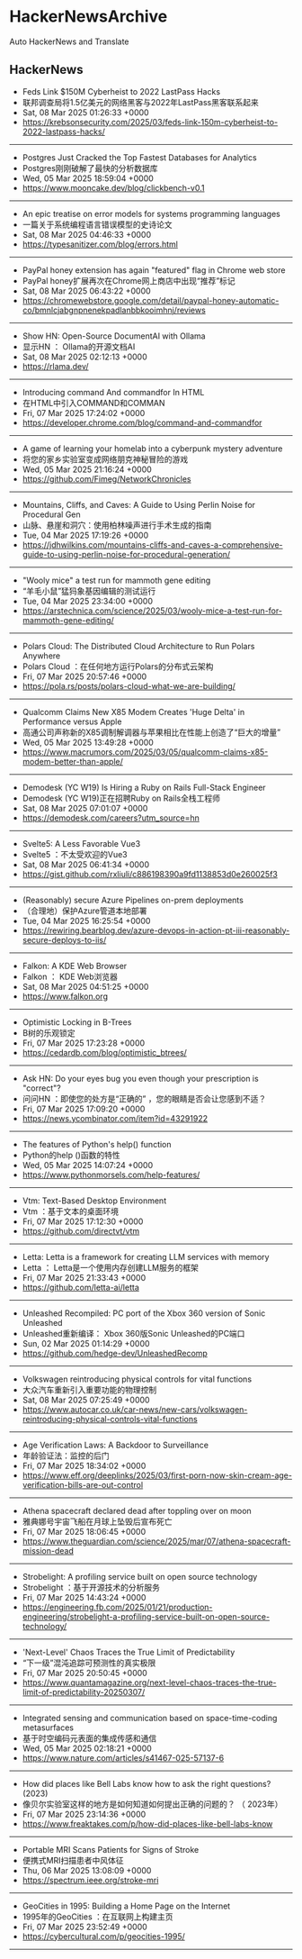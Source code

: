 # HackerNewsArchive
Auto HackerNews and Translate

## HackerNews
* Feds Link $150M Cyberheist to 2022 LastPass Hacks
* 联邦调查局将1.5亿美元的网络黑客与2022年LastPass黑客联系起来
* Sat, 08 Mar 2025 01:26:33 +0000
* https://krebsonsecurity.com/2025/03/feds-link-150m-cyberheist-to-2022-lastpass-hacks/
----
* Postgres Just Cracked the Top Fastest Databases for Analytics
* Postgres刚刚破解了最快的分析数据库
* Wed, 05 Mar 2025 18:59:04 +0000
* https://www.mooncake.dev/blog/clickbench-v0.1
----
* An epic treatise on error models for systems programming languages
* 一篇关于系统编程语言错误模型的史诗论文
* Sat, 08 Mar 2025 04:46:33 +0000
* https://typesanitizer.com/blog/errors.html
----
* PayPal honey extension has again "featured" flag in Chrome web store
* PayPal honey扩展再次在Chrome网上商店中出现“推荐”标记
* Sat, 08 Mar 2025 06:43:22 +0000
* https://chromewebstore.google.com/detail/paypal-honey-automatic-co/bmnlcjabgnpnenekpadlanbbkooimhnj/reviews
----
* Show HN: Open-Source DocumentAI with Ollama
* 显示HN ： Ollama的开源文档AI
* Sat, 08 Mar 2025 02:12:13 +0000
* https://rlama.dev/
----
* Introducing command And commandfor In HTML
* 在HTML中引入COMMAND和COMMAN
* Fri, 07 Mar 2025 17:24:02 +0000
* https://developer.chrome.com/blog/command-and-commandfor
----
* A game of learning your homelab into a cyberpunk mystery adventure
* 将您的家乡实验室变成网络朋克神秘冒险的游戏
* Wed, 05 Mar 2025 21:16:24 +0000
* https://github.com/Fimeg/NetworkChronicles
----
* Mountains, Cliffs, and Caves: A Guide to Using Perlin Noise for Procedural Gen
* 山脉、悬崖和洞穴：使用柏林噪声进行手术生成的指南
* Tue, 04 Mar 2025 17:19:26 +0000
* https://jdhwilkins.com/mountains-cliffs-and-caves-a-comprehensive-guide-to-using-perlin-noise-for-procedural-generation/
----
* "Wooly mice" a test run for mammoth gene editing
* “羊毛小鼠”猛犸象基因编辑的测试运行
* Tue, 04 Mar 2025 23:34:00 +0000
* https://arstechnica.com/science/2025/03/wooly-mice-a-test-run-for-mammoth-gene-editing/
----
* Polars Cloud: The Distributed Cloud Architecture to Run Polars Anywhere
* Polars Cloud ：在任何地方运行Polars的分布式云架构
* Fri, 07 Mar 2025 20:57:46 +0000
* https://pola.rs/posts/polars-cloud-what-we-are-building/
----
* Qualcomm Claims New X85 Modem Creates 'Huge Delta' in Performance versus Apple
* 高通公司声称新的X85调制解调器与苹果相比在性能上创造了“巨大的增量”
* Wed, 05 Mar 2025 13:49:28 +0000
* https://www.macrumors.com/2025/03/05/qualcomm-claims-x85-modem-better-than-apple/
----
* Demodesk (YC W19) Is Hiring a Ruby on Rails Full-Stack Engineer
* Demodesk (YC W19)正在招聘Ruby on Rails全栈工程师
* Sat, 08 Mar 2025 07:01:07 +0000
* https://demodesk.com/careers?utm_source=hn
----
* Svelte5: A Less Favorable Vue3
* Svelte5 ：不太受欢迎的Vue3
* Sat, 08 Mar 2025 06:41:34 +0000
* https://gist.github.com/rxliuli/c886198390a9fd1138853d0e260025f3
----
* (Reasonably) secure Azure Pipelines on-prem deployments
* （合理地）保护Azure管道本地部署
* Tue, 04 Mar 2025 16:25:54 +0000
* https://rewiring.bearblog.dev/azure-devops-in-action-pt-iii-reasonably-secure-deploys-to-iis/
----
* Falkon: A KDE Web Browser
* Falkon ： KDE Web浏览器
* Sat, 08 Mar 2025 04:51:25 +0000
* https://www.falkon.org
----
* Optimistic Locking in B-Trees
* B树的乐观锁定
* Fri, 07 Mar 2025 17:23:28 +0000
* https://cedardb.com/blog/optimistic_btrees/
----
* Ask HN: Do your eyes bug you even though your prescription is "correct"?
* 问问HN ：即使您的处方是“正确的” ，您的眼睛是否会让您感到不适？
* Fri, 07 Mar 2025 17:09:20 +0000
* https://news.ycombinator.com/item?id=43291922
----
* The features of Python's help() function
* Python的help ()函数的特性
* Wed, 05 Mar 2025 14:07:24 +0000
* https://www.pythonmorsels.com/help-features/
----
* Vtm: Text-Based Desktop Environment
* Vtm ：基于文本的桌面环境
* Fri, 07 Mar 2025 17:12:30 +0000
* https://github.com/directvt/vtm
----
* Letta: Letta is a framework for creating LLM services with memory
* Letta ： Letta是一个使用内存创建LLM服务的框架
* Fri, 07 Mar 2025 21:33:43 +0000
* https://github.com/letta-ai/letta
----
* Unleashed Recompiled: PC port of the Xbox 360 version of Sonic Unleashed
* Unleashed重新编译： Xbox 360版Sonic Unleashed的PC端口
* Sun, 02 Mar 2025 01:14:29 +0000
* https://github.com/hedge-dev/UnleashedRecomp
----
* Volkswagen reintroducing physical controls for vital functions
* 大众汽车重新引入重要功能的物理控制
* Sat, 08 Mar 2025 07:25:49 +0000
* https://www.autocar.co.uk/car-news/new-cars/volkswagen-reintroducing-physical-controls-vital-functions
----
* Age Verification Laws: A Backdoor to Surveillance
* 年龄验证法：监控的后门
* Fri, 07 Mar 2025 18:34:02 +0000
* https://www.eff.org/deeplinks/2025/03/first-porn-now-skin-cream-age-verification-bills-are-out-control
----
* Athena spacecraft declared dead after toppling over on moon
* 雅典娜号宇宙飞船在月球上坠毁后宣布死亡
* Fri, 07 Mar 2025 18:06:45 +0000
* https://www.theguardian.com/science/2025/mar/07/athena-spacecraft-mission-dead
----
* Strobelight: A profiling service built on open source technology
* Strobelight ：基于开源技术的分析服务
* Fri, 07 Mar 2025 14:43:24 +0000
* https://engineering.fb.com/2025/01/21/production-engineering/strobelight-a-profiling-service-built-on-open-source-technology/
----
* 'Next-Level' Chaos Traces the True Limit of Predictability
* “下一级”混沌追踪可预测性的真实极限
* Fri, 07 Mar 2025 20:50:45 +0000
* https://www.quantamagazine.org/next-level-chaos-traces-the-true-limit-of-predictability-20250307/
----
* Integrated sensing and communication based on space-time-coding metasurfaces
* 基于时空编码元表面的集成传感和通信
* Wed, 05 Mar 2025 02:18:21 +0000
* https://www.nature.com/articles/s41467-025-57137-6
----
* How did places like Bell Labs know how to ask the right questions? (2023)
* 像贝尔实验室这样的地方是如何知道如何提出正确的问题的？ （ 2023年）
* Fri, 07 Mar 2025 23:14:36 +0000
* https://www.freaktakes.com/p/how-did-places-like-bell-labs-know
----
* Portable MRI Scans Patients for Signs of Stroke
* 便携式MRI扫描患者中风体征
* Thu, 06 Mar 2025 13:08:09 +0000
* https://spectrum.ieee.org/stroke-mri
----
* GeoCities in 1995: Building a Home Page on the Internet
* 1995年的GeoCities ：在互联网上构建主页
* Fri, 07 Mar 2025 23:52:49 +0000
* https://cybercultural.com/p/geocities-1995/
----


